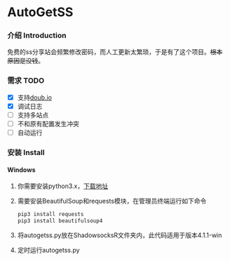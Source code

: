 # AutoGetSS
### 介绍 Introduction

免费的ss分享站会频繁修改密码，而人工更新太繁琐，于是有了这个项目。~~根本原因是没钱~~。

### 需求 TODO

- [x] 支持[doub.io](https://doub.io/sszhfx/)
- [x] 调试日志
- [ ] 支持多站点
- [ ] 不和原有配置发生冲突
- [ ] 自动运行

### 安装 Install

#### Windows

1. 你需要安装python3.x，[下载地址](https://www.python.org/downloads/release/python-360/)

2. 需要安装BeautifulSoup和requests模块，在管理员终端运行如下命令

   ```cmd
   pip3 install requests
   pip3 install beautifulsoup4
   ```

3. 将autogetss.py放在ShadowsocksR文件夹内，此代码适用于版本4.1.1-win

4. 定时运行autogetss.py

